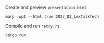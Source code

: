 Create and preview `presentation.html`

```shell
marp -wpI --html true 2023_Q3_LexTalkTech
```

Compile and run `retry.rs`

```shell
cargo run
```